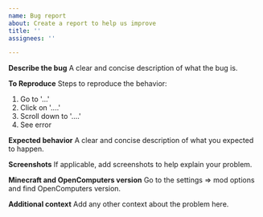 ```yaml
---
name: Bug report
about: Create a report to help us improve
title: ''
assignees: ''

---
```


**Describe the bug**
A clear and concise description of what the bug is.

**To Reproduce**
Steps to reproduce the behavior:
1. Go to '...'
2. Click on '....'
3. Scroll down to '....'
4. See error

**Expected behavior**
A clear and concise description of what you expected to happen.

**Screenshots**
If applicable, add screenshots to help explain your problem.

**Minecraft and OpenComputers version**
Go to the settings => mod options and find OpenComputers version.

**Additional context**
Add any other context about the problem here.
